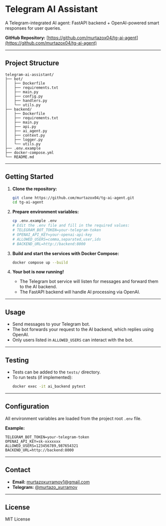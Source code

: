 # Telegram AI Assistant

A Telegram-integrated AI agent: FastAPI backend + OpenAI-powered smart responses for user queries.

**GitHub Repository:** [https://github.com/murtazox04/tg-ai-agent](https://github.com/murtazox04/tg-ai-agent)

---

## Project Structure

```text
telegram-ai-assistant/
├── bot/
│   ├── Dockerfile
│   ├── requirements.txt
│   ├── main.py
│   ├── config.py
│   ├── handlers.py
│   └── utils.py
├── backend/
│   ├── Dockerfile
│   ├── requirements.txt
│   ├── main.py
│   ├── api.py
│   ├── ai_agent.py
│   ├── context.py
│   ├── logger.py
│   └── utils.py
├── .env.example
├── docker-compose.yml
└── README.md
```

---

## Getting Started

1. **Clone the repository:**

   ```sh
   git clone https://github.com/murtazox04/tg-ai-agent.git
   cd tg-ai-agent
   ```

2. **Prepare environment variables:**

   ```sh
   cp .env.example .env
   # Edit the .env file and fill in the required values:
   # TELEGRAM_BOT_TOKEN=your-telegram-token
   # OPENAI_API_KEY=your-openai-api-key
   # ALLOWED_USERS=comma,separated,user,ids
   # BACKEND_URL=http://backend:8000
   ```

3. **Build and start the services with Docker Compose:**

   ```sh
   docker compose up --build
   ```

4. **Your bot is now running!**
   - The Telegram bot service will listen for messages and forward them to the AI backend.
   - The FastAPI backend will handle AI processing via OpenAI.

---

## Usage

- Send messages to your Telegram bot.
- The bot forwards your request to the AI backend, which replies using OpenAI.
- Only users listed in `ALLOWED_USERS` can interact with the bot.

---

## Testing

- Tests can be added to the `tests/` directory.
- To run tests (if implemented):
  ```sh
  docker exec -it ai_backend pytest
  ```

---

## Configuration

All environment variables are loaded from the project root `.env` file.

**Example:**

```env
TELEGRAM_BOT_TOKEN=your-telegram-token
OPENAI_API_KEY=sk-xxxxxxx
ALLOWED_USERS=123456789,987654321
BACKEND_URL=http://backend:8000
```

---

## Contact

- **Email:** murtazoxurramov1@gmail.com
- **Telegram:** [@murtazo_xurramov](https://t.me/murtazo_xurramov)

---

## License

MIT License
